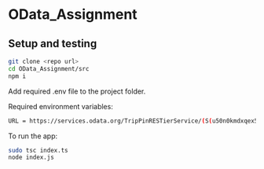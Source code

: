 # OData_Assignment

## Setup and testing

```sh
git clone <repo url>
cd OData_Assignment/src
npm i
```

Add required .env file to the project folder.

Required environment variables:

```sh
URL = https://services.odata.org/TripPinRESTierService/(S(u50n0kmdxqex5ftreg4hlwfi))/People
```

To run the app:

```sh
sudo tsc index.ts
node index.js
```
